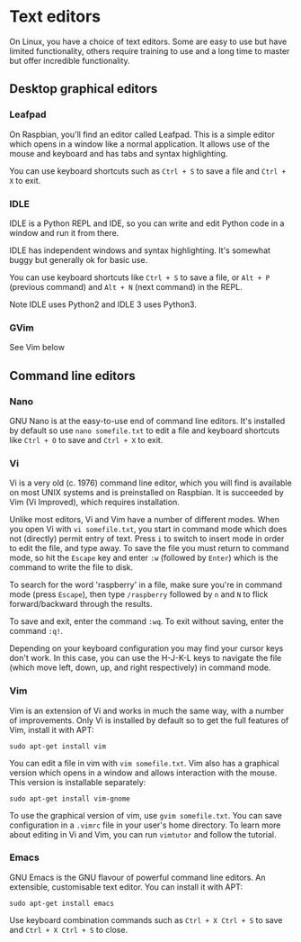# Text editors

On Linux, you have a choice of text editors. Some are easy to use but have limited functionality, others require training to use and a long time to master but offer incredible functionality.

## Desktop graphical editors

### Leafpad

On Raspbian, you'll find an editor called Leafpad. This is a simple editor which opens in a window like a normal application. It allows use of the mouse and keyboard and has tabs and syntax highlighting.

You can use keyboard shortcuts such as `Ctrl + S` to save a file and `Ctrl + X` to exit.

### IDLE

IDLE is a Python REPL and IDE, so you can write and edit Python code in a window and run it from there.

IDLE has independent windows and syntax highlighting. It's somewhat buggy but generally ok for basic use.

You can use keyboard shortcuts like `Ctrl + S` to save a file, or `Alt + P` (previous command) and `Alt + N` (next command) in the REPL.

Note IDLE uses Python2 and IDLE 3 uses Python3.

### GVim

See Vim below

## Command line editors

### Nano

GNU Nano is at the easy-to-use end of command line editors. It's installed by default so use `nano somefile.txt` to edit a file and keyboard shortcuts like `Ctrl + O` to save and `Ctrl + X` to exit.

### Vi

Vi is a very old (c. 1976) command line editor, which you will find is available on most UNIX systems and is preinstalled on Raspbian. It is succeeded by Vim (Vi Improved), which requires installation.

Unlike most editors, Vi and Vim have a number of different modes. When you open Vi with `vi somefile.txt`, you start in command mode which does not (directly) permit entry of text. Press `i` to switch to insert mode in order to edit the file, and type away. To save the file you must return to command mode, so hit the `Escape` key and enter `:w` (followed by `Enter`) which is the command to write the file to disk.

To search for the word 'raspberry' in a file, make sure you're in command mode (press `Escape`), then type `/raspberry` followed by `n` and `N` to flick forward/backward through the results.

To save and exit, enter the command `:wq`. To exit without saving, enter the command `:q!`.

Depending on your keyboard configuration you may find your cursor keys don't work. In this case, you can use the H-J-K-L keys to navigate the file (which move left, down, up, and right respectively) in command mode.

### Vim

Vim is an extension of Vi and works in much the same way, with a number of improvements. Only Vi is installed by default so to get the full features of Vim, install it with APT:

```
sudo apt-get install vim
```

You can edit a file in vim with `vim somefile.txt`. Vim also has a graphical version which opens in a window and allows interaction with the mouse. This version is installable separately:

```
sudo apt-get install vim-gnome
```

To use the graphical version of vim, use `gvim somefile.txt`. You can save configuration in a `.vimrc` file in your user's home directory. To learn more about editing in Vi and Vim, you can run `vimtutor` and follow the tutorial.

### Emacs

GNU Emacs is the GNU flavour of powerful command line editors. An extensible, customisable text editor. You can install it with APT:

```
sudo apt-get install emacs
```

Use keyboard combination commands such as `Ctrl + X Ctrl + S` to save and `Ctrl + X Ctrl + S` to close.
